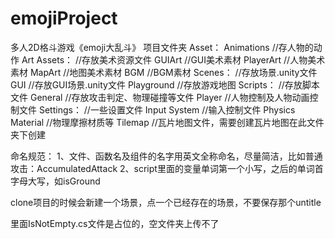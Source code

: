 # emojiProject
多人2D格斗游戏《emoji大乱斗》
项目文件夹
Asset：
	Animations	//存人物的动作
	Art Assets：	//存放美术资源文件
		GUIArt	//GUI美术素材
		PlayerArt	//人物美术素材
		MapArt	//地图美术素材
		BGM	//BGM素材
	Scenes：		//存放场景.unity文件
		GUI		//存放GUI场景.unity文件
		Playground	//存放游戏地图
	Scripts：		//存放脚本文件
		General	//存放攻击判定、物理碰撞等文件
		Player	//人物控制及人物动画控制文件
	Settings：	//一些设置文件
		Input System	//输入控制文件
		Physics Material	//物理摩擦材质等
	Tilemap		//瓦片地图文件，需要创建瓦片地图在此文件夹下创建
	

命名规范：
1、文件、函数名及组件的名字用英文全称命名，尽量简洁，比如普通攻击：AccumulatedAttack
2、script里面的变量单词第一个小写，之后的单词首字母大写，如isGround

clone项目的时候会新建一个场景，点一个已经存在的场景，不要保存那个untitle

里面IsNotEmpty.cs文件是占位的，空文件夹上传不了

